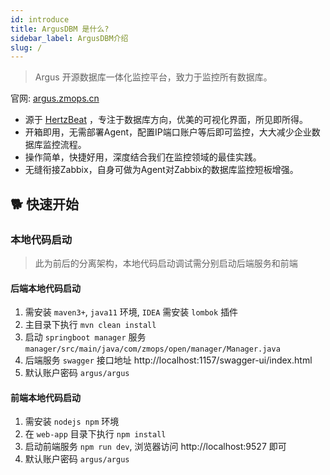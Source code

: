 ```yaml
---
id: introduce  
title: ArgusDBM 是什么?     
sidebar_label: ArgusDBM介绍
slug: /
---
```

> Argus 开源数据库一体化监控平台，致力于监控所有数据库。

官网: [argus.zmops.cn](https://argus.zmops.cn/)

- 源于 [HertzBeat](https://github.com/dromara/hertzbeat) ，专注于数据库方向，优美的可视化界面，所见即所得。
- 开箱即用，无需部署Agent，配置IP端口账户等后即可监控，大大减少企业数据库监控流程。
- 操作简单，快捷好用，深度结合我们在监控领域的最佳实践。
- 无缝衔接Zabbix，自身可做为Agent对Zabbix的数据库监控短板增强。


## 🐕 快速开始

### 本地代码启动

> 此为前后的分离架构，本地代码启动调试需分别启动后端服务和前端

#### 后端本地代码启动

1. 需安装 `maven3+`, `java11` 环境, `IDEA` 需安装 `lombok` 插件
2. 主目录下执行 `mvn clean install`
3. 启动 `springboot manager` 服务 `manager/src/main/java/com/zmops/open/manager/Manager.java`
4. 后端服务 `swagger` 接口地址  http://localhost:1157/swagger-ui/index.html
5. 默认账户密码  `argus/argus`

#### 前端本地代码启动

1. 需安装 `nodejs npm` 环境
2. 在 `web-app` 目录下执行 `npm install`
3. 启动前端服务 `npm run dev`, 浏览器访问 http://localhost:9527 即可
4. 默认账户密码 `argus/argus` 
